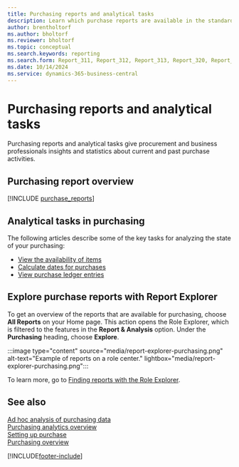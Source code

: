 ```yaml
---
title: Purchasing reports and analytical tasks
description: Learn which purchase reports are available in the standard version of Business Central so that you can keep track of your business.
author: brentholtorf
ms.author: bholtorf
ms.reviewer: bholtorf
ms.topic: conceptual
ms.search.keywords: reporting
ms.search.form: Report_311, Report_312, Report_313, Report_320, Report_709, Report_707, Report_709, Report_714, Report_716, Report_720 
ms.date: 10/14/2024
ms.service: dynamics-365-business-central
---
```

# Purchasing reports and analytical tasks

Purchasing reports and analytical tasks give procurement and business professionals insights and statistics about current and past purchase activities.

## Purchasing report overview

[!INCLUDE [purchase_reports](includes/purchase-reports-include.md)]

## Analytical tasks in purchasing

The following articles describe some of the key tasks for analyzing the state of your purchasing:

- [View the availability of items](inventory-how-availability-overview.md)
- [Calculate dates for purchases](purchasing-date-calculation-for-purchases.md)
- [View purchase ledger entries](purchasing-how-record-purchases.md#viewing-ledger-entries)

## Explore purchase reports with Report Explorer

To get an overview of the reports that are available for purchasing, choose **All Reports** on your Home page. This action opens the Role Explorer, which is filtered to the features in the **Report & Analysis** option. Under the **Purchasing** heading, choose **Explore**.

:::image type="content" source="media/report-explorer-purchasing.png" alt-text="Example of reports on a role center." lightbox="media/report-explorer-purchasing.png":::

To learn more, go to [Finding reports with the Role Explorer](ui-role-explorer.md).

## See also

[Ad hoc analysis of purchasing data](ad-hoc-analysis-purchasing.md)  
[Purchasing analytics overview](purchasing-analytics-overview.md)  
[Setting up purchase](purchasing-setup-purchasing.md)  
[Purchasing overview](purchasing-manage-purchasing.md)  

[!INCLUDE[footer-include](includes/footer-banner.md)]
